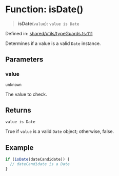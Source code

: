 # Function: isDate()

> **isDate**(`value`): `value is Date`

Defined in: [shared/utils/typeGuards.ts:111](https://github.com/Nick2bad4u/Uptime-Watcher/blob/8a1973382d5fe14c52996ecda381894eb7ecd4a6/shared/utils/typeGuards.ts#L111)

Determines if a value is a valid `Date` instance.

## Parameters

### value

`unknown`

The value to check.

## Returns

`value is Date`

True if `value` is a valid `Date` object; otherwise, false.

## Example

```ts
if (isDate(dateCandidate)) {
  // dateCandidate is a Date
}
```
